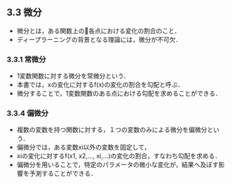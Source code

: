 [](2019/04/25)

## 3.3 微分
- 微分とは，ある関数上の各点における変化の割合のこと．
- ディープラーニングの背景となる理論には，微分が不可欠．



### 3.3.1 常微分
- 1変数関数に対する微分を常微分という．
- 本書では，xの変化に対するf(x)の変化の割合を勾配と呼ぶ．
- 微分することで，1変数関数のある点における勾配を求めることができる．



### 3.3.4 偏微分
- 複数の変数を持つ関数に対する，１つの変数のみによる微分を偏微分という．
- 偏微分では，ある変数xi以外の変数を固定して，
- xiの変化に対するf(x1, x2,..., xi,...)の変化の割合，すなわち勾配を求める．
- 偏微分を用いることで，特定のパラメータの微小な変化が，結果へ及ぼす影響を予測することができる．
